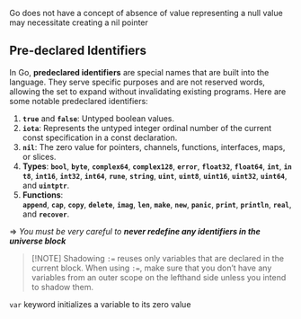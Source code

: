 
Go does not have a concept of absence of value
representing a null value may necessitate creating a nil pointer

## Pre-declared Identifiers 

In Go, **predeclared identifiers** are special names that are built into the language. They serve specific purposes and are not reserved words, allowing the set to expand without invalidating existing programs. Here are some notable predeclared identifiers:

1. **`true`** and **`false`**: Untyped boolean values.
2. **`iota`**: Represents the untyped integer ordinal number of the current const specification in a const declaration.
3. **`nil`**: The zero value for pointers, channels, functions, interfaces, maps, or slices.
4. **Types**: **`bool`**, **`byte`**, **`complex64`**, **`complex128`**, **`error`**, **`float32`**, **`float64`**, **`int`**, **`int8`**, **`int16`**, **`int32`**, **`int64`**, **`rune`**, **`string`**, **`uint`**, **`uint8`**, **`uint16`**, **`uint32`**, **`uint64`**, and **`uintptr`**.
5. **Functions**: <span class="purple"> **`append`**</span>, **`cap`**, **`copy`**, **`delete`**, **`imag`**, **`len`**, **`make`**, **`new`**, **`panic`**, **`print`**, **`println`**, **`real`**, and **`recover`**.

⇒ _You must be very careful to **never redefine any identifiers in the universe block**_


> [!NOTE] Shadowing
>  `:=` reuses only variables that are declared in the current block. When using `:=`, make sure that you don’t have any variables from an outer scope on the lefthand side unless you intend to shadow them.

`var` keyword initializes a variable to its zero value


